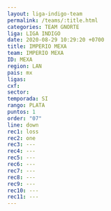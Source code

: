 ```yaml
---
layout: liga-indigo-team
permalink: /teams/:title.html
categories: TEAM GNORTE
liga: LIGA INDIGO
date: 2020-08-29 10:29:20 +0700
title: IMPERIO MEXA
team: IMPERIO MEXA
ID: MEXA
region: LAN
pais: mx
ligas: 
cxf: 
sector: 
temporada: SI
rango: PLATA
puntos: 1
order: "07"
line: down
rec1: loss
rec2: one
rec3: ---
rec4: ---
rec5: ---
rec6: ---
rec7: ---
rec8: ---
rec9: ---
rec10: ---
rec11: ---
---
```

